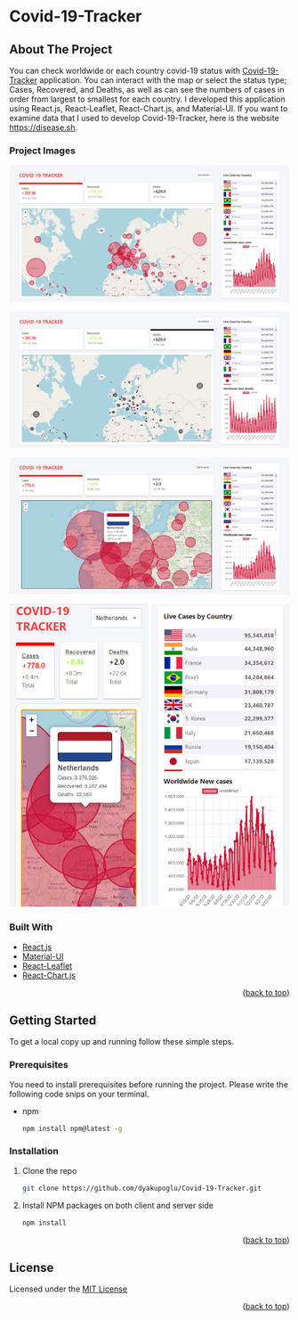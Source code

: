 # Covid-19-Tracker
<!-- ABOUT THE PROJECT -->
## About The Project

You can check worldwide or each country covid-19 status with [Covid-19-Tracker](https://covid-19-tracker-26330.web.app/) application. You can interact with the map or select the status type; Cases, Recovered, and Deaths, as well as can see the numbers of cases in order from largest to smallest for each country. I developed this application using React.js, React-Leaflet, React-Chart.js, and Material-UI. If you want to examine data that I used to develop Covid-19-Tracker, here is the website https://disease.sh.

### Project Images

![covid-19-tracker](Project_Images/covid-19-tracker-image_1.png)

![covid-19-tracker](Project_Images/covid-19-tracker-image_2.png)

![covid-19-tracker](Project_Images/covid-19-tracker-image_3.png)

![covid-19-tracker](Project_Images/covid-19-tracker-image_4.png)


### Built With

* [React.js](https://reactjs.org/)
* [Material-UI](https://mui.com/)
* [React-Leaflet](https://react-leaflet.js.org/)
* [React-Chart.js](https://react-chartjs-2.js.org/)

<p align="right">(<a href="#top">back to top</a>)</p>

<!-- GETTING STARTED -->
## Getting Started

To get a local copy up and running follow these simple steps.

### Prerequisites

You need to install prerequisites before running the project. Please write the following code snips on your terminal.
* npm

  ```sh
  npm install npm@latest -g
  ```

### Installation

1. Clone the repo

   ```sh
   git clone https://github.com/dyakupoglu/Covid-19-Tracker.git
   ```
2. Install NPM packages on both client and server side

   ```sh
   npm install
   ```

<p align="right">(<a href="#top">back to top</a>)</p>

## License

Licensed under the [MIT License](https://github.com/dyakupoglu/Covid-19-Tracker/blob/main/LICENSE)

<p align="right">(<a href="#top">back to top</a>)</p>